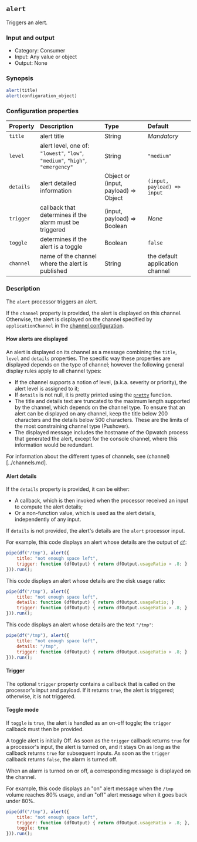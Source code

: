 ## `alert`

Triggers an alert.

### Input and output

* Category: Consumer
* Input: Any value or object
* Output: None

### Synopsis

```js
alert(title)
alert(configuration_object)
```

### Configuration properties

| Property | Description | Type | Default |
| :--- | :--- | :--- | :--- |
| `title` | alert title | String | *Mandatory* | 
| `level` | alert level, one of: `"lowest"`, `"low"`, `"medium"`, `"high"`, `"emergency"`  | String | `"medium"` |
| `details` | alert detailed information | Object or (input, payload) => Object | `(input, payload) => input` | 
| `trigger` | callback that determines if the alarm must be triggered | (input, payload) => Boolean | *None* |
| `toggle` | determines if the alert is a toggle | Boolean | `false` |
| `channel` | name of the channel where the alert is published | String | the default application channel |

### Description

The `alert` processor triggers an alert.

If the `channel` property is provided, the alert is displayed on this channel. Otherwise, the alert is displayed on the 
channel specified by `applicationChannel` in the [channel configuration](../channels.md).

#### How alerts are displayed

An alert is displayed on its channel as a message combining the `title`, `level` and `details` 
properties. The specific way these properties are displayed depends on the type of channel; however the following 
general display rules apply to all channel types:

* If the channel supports a notion of level, (a.k.a. severity or priority), the alert level is assigned to it; 
* If `details` is not null, it is pretty printed using the [`pretty`](javascript.md) function.
* The title and details text are truncated to the maximum length supported by the channel, which depends on
  the channel type. To ensure that an alert can be displayed on any channel, keep the title below 200 characters and the 
  details below 500 characters. These are the limits of the most constraining channel type (Pushover). 
* The displayed message includes the hostname of the Opwatch process that generated the alert, except for the 
  console channel, where this information would be redundant.

For information about the different types of channels, see (channel)[../channels.md].

#### Alert details

If the `details` property is provided, it can be either:

* A callback, which is then invoked when the processor received an input to compute the alert details;
* Or a non-function value, which is used as the alert details, independently of any input.

If `details` is not provided, the alert's details are the `alert` processor input.

For example, this code displays an alert whose details are the output of [`df`](df.md):

```js
pipe(df("/tmp"), alert({
	title: "not enough space left",
	trigger: function (dfOutput) { return dfOutput.usageRatio > .8; }
})).run();
```

This code displays an alert whose details are the disk usage ratio:

```js
pipe(df("/tmp"), alert({
	title: "not enough space left",
	details: function (dfOutput) { return dfOutput.usageRatio; }
	trigger: function (dfOutput) { return dfOutput.usageRatio > .8; }
})).run();
```

This code displays an alert whose details are the text `"/tmp"`:

```js
pipe(df("/tmp"), alert({
	title: "not enough space left",
	details: "/tmp",
	trigger: function (dfOutput) { return dfOutput.usageRatio > .8; }
})).run();
```

#### Trigger

The optional `trigger` property contains a callback that is called on the processor's input and payload. If it
returns `true`, the alert is triggered; otherwise, it is not triggered.

#### Toggle mode

If `toggle` is `true`, the alert is handled as an on-off toggle; the `trigger` callback must then be provided.

A toggle alert is initially Off. As soon as the `trigger` callback returns `true` for a processor's input, the alert 
is turned on, and it stays On as long as the callback returns `true` for subsequent inputs. As soon as the 
`trigger` callback returns `false`, the alarm is turned off.

When an alarm is turned on or off, a corresponding message is displayed on the channel.

For example, this code displays an "on" alert message when the `/tmp` volume reaches 80% usage, and an "off"
alert message when it goes back under 80%.

```js
pipe(df("/tmp"), alert({
	title: "not enough space left",
	trigger: function (dfOutput) { return dfOutput.usageRatio > .8; },
	toggle: true
})).run();
```
